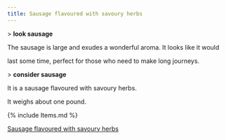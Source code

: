 ```yaml
---
title: Sausage flavoured with savoury herbs
---
```


\> **look sausage**

The sausage is large and exudes a wonderful aroma. It looks like it
would

last some time, perfect for those who need to make long journeys.

\> **consider sausage**

It is a sausage flavoured with savoury herbs.

It weighs about one pound.

{% include Items.md %}

[Sausage flavoured with savoury herbs](Category:_Consumables "wikilink")